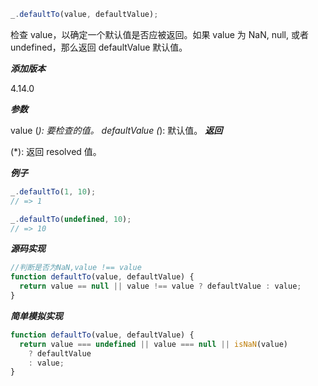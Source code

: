 ```js
_.defaultTo(value, defaultValue);
```

检查 value，以确定一个默认值是否应被返回。如果 value 为 NaN, null, 或者 undefined，那么返回 defaultValue 默认值。

**_添加版本_**

4.14.0

**_参数_**

value (_): 要检查的值。
defaultValue (_): 默认值。
**_返回_**

(\*): 返回 resolved 值。

**_例子_**

```js
_.defaultTo(1, 10);
// => 1

_.defaultTo(undefined, 10);
// => 10
```

**_源码实现_**

```js
//判断是否为NaN,value !== value
function defaultTo(value, defaultValue) {
  return value == null || value !== value ? defaultValue : value;
}
```

**_简单模拟实现_**

```js
function defaultTo(value, defaultValue) {
  return value === undefined || value === null || isNaN(value)
    ? defaultValue
    : value;
}
```
